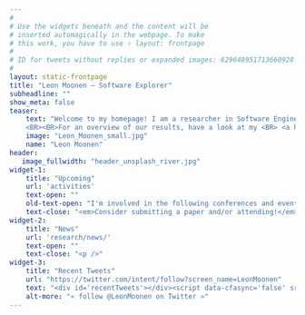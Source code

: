 ```yaml
---
#
# Use the widgets beneath and the content will be
# inserted automagically in the webpage. To make
# this work, you have to use › layout: frontpage
#
# ID for tweets without replies or expanded images: 629648951713660928
#
layout: static-frontpage
title: "Leon Moonen – Software Explorer"
subheadline: ""
show_meta: false
teaser: 
    text: "Welcome to my homepage! I am a researcher in Software Engineering. My research is aimed at creating better techniques and tools to support the understanding, assessment and evolution of large industrial software systems. It involves the combination of several subfields of computing, such as software analytics, software reverse engineering, software repository mining, machine learning, program comprehension, and empirical software engineering. 
    <BR><BR>For an overview of our results, have a look at my <BR> <a href='/publications/'>publication overview</a>."
    image: "Leon_Moonen_small.jpg"
    name: "Leon Moonen"
header:
   image_fullwidth: "header_unsplash_river.jpg"
widget-1:
    title: "Upcoming"
    url: 'activities'
    text-open: ""
    old-text-open: "I'm involved in the following conferences and events:"
    text-close: "<em>Consider submitting a paper and/or attending!</em><p />"
widget-2:
    title: "News"
    url: 'research/news/'
    text-open: ""
    text-close: "<p />"
widget-3:
    title: "Recent Tweets"
    url: "https://twitter.com/intent/follow?screen_name=LeonMoonen"
    text: "<div id='recentTweets'></div><script data-cfasync='false' src='https://platform.twitter.com/widgets.js'></script>"
    alt-more: "« follow @LeonMoonen on Twitter »"
---
```

